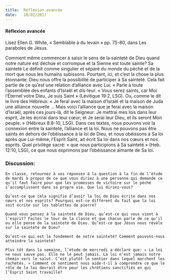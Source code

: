 ```yaml
---
title:  Réflexion avancée
date:   10/02/2017
---
```


#### Réflexion avancée

Lisez Ellen G. White, « Semblable à du levain » pp. 75-80, dans Les paraboles de Jésus. 

Comment même commencer à saisir le sens de la sainteté de Dieu quand notre nature est déchue et corrompue et la Sienne est toute sainte? Sa sainteté Le définit comme singulier et séparé du monde du péché et de la mort que nous les humains subissons. Pourtant, ici, et c’est la chose la plus étonnante: Dieu nous offre la possibilité de participer à Sa sainteté. Cela fait partie de ce qu’est une relation d’alliance avec Lui. « Parle à toute l’assemblée des enfants d’Israël et dis-leur: « Vous serez saints, car Moi l’Éternel votre Dieu, Je suis Saint » (Lévitique 19:2, LSG). Ou, comme le dit le livre des Hébreux: « Je ferai avec la maison d’Israël et la maison de Juda une alliance nouvelle … Mais voici l’alliance que je ferai avec la maison d’Israël, après ces jours-là, dit le Seigneur: Je mettrai mes lois dans leur esprit, Je les écrirai dans leur cœur; et Je serai leur Dieu, et ils seront Mon peuple. » (Hébreux 8:8-10, LSG). Dans ces textes, nous pouvons voir la connexion entre la sainteté, l’alliance et la loi. Nous ne pouvons pas être saints en dehors de l’obéissance à la loi de Dieu, et nous obéissons à Sa loi après que Lui-même, l’Esprit Saint, ait écrit Sa loi dans nos cœurs et nos esprits. Quel privilège sacré: « que nous participions à Sa sainteté » (Heb. 12:10, LSG), ce que nous exprimons par l’obéissance aimante de Sa loi. 

### Discussion: 

`En classe, retournez à vos réponses à la question à la fin de l’étude de mardi à propos de ce que vous diriez à une personne qui demande ce qu’il faut faire pour que les promesses de victoire sur le péché s’accomplissent dans sa propre vie. Que lui diriez-vous?` 

`Qu’est-ce que cela signifie d’avoir la loi de Dieu écrite dans nos cœurs et nos esprits? Pourquoi est-ce différent du fait que la loi soit écrite sur les tablettes de pierre?` 

`Quand vous pensez à la sainteté de Dieu, qu’est-ce qui vous vient à l’esprit? Faites le tour de la classe et que chacun parle de ce qu’il ou elle pense de la sainteté de Dieu. Qu’est-ce que Jésus nous révèle sur la sainteté de Dieu?` 

`Qu’est-ce qui est le fondement de notre sainteté? Comment pouvons-nous atteindre la sainteté?` 

`Plus tôt dans la semaine, l’étude de mercredi a déclaré que: « La loi ne nous sauve pas. Elle ne le peut jamais. La loi n’est jamais notre chemin vers le salut. C’est plutôt le sentier dans lequel marchent les rachetés. » Comment ce sentiment nous aide-t-il à comprendre ce que le rôle de la loi devrait être pour les chrétiens sanctifiés en qui l’Esprit Saint travaille?` 